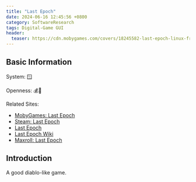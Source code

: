 ```yaml
---
title: "Last Epoch"
date: 2024-06-16 12:45:56 +0800
category: SoftwareResearch
tags: Digital-Game GUI
header:
  teaser: https://cdn.mobygames.com/covers/18245582-last-epoch-linux-front-cover.jpg
---
```


## Basic Information

System: 🪟

Openness: 💰📕

Related Sites:

* [MobyGames: Last Epoch](https://www.mobygames.com/game/217732/last-epoch/)
* [Steam: Last Epoch](https://store.steampowered.com/app/899770/Last_Epoch/)
* [Last Epoch](https://lastepoch.com/)
* [Last Epoch Wiki](https://lastepoch.fandom.com/wiki/Last_Epoch_Wiki)
* [Maxroll: Last Epoch](https://maxroll.gg/last-epoch)

## Introduction

A good diablo-like game.
